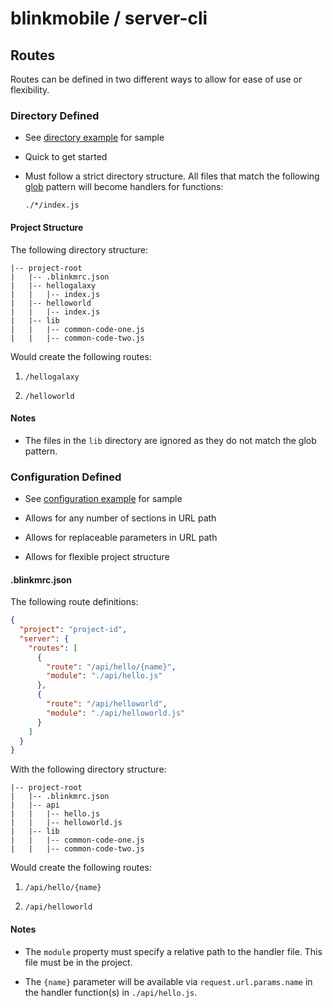 # blinkmobile / server-cli

## Routes

Routes can be defined in two different ways to allow for ease of use or flexibility.

### Directory Defined

-   See [directory example](../examples/directory) for sample

-   Quick to get started

-   Must follow a strict directory structure. All files that match the following [glob](https://github.com/isaacs/node-glob) pattern will become handlers for functions:

    ```
    ./*/index.js
    ```

#### Project Structure

The following directory structure:

```
|-- project-root
|   |-- .blinkmrc.json
|   |-- hellogalaxy
|   |   |-- index.js
|   |-- helloworld
|   |   |-- index.js
|   |-- lib
|   |   |-- common-code-one.js
|   |   |-- common-code-two.js
```

Would create the following routes:

1.  `/hellogalaxy`

1.  `/helloworld`

#### Notes

-   The files in the `lib` directory are ignored as they do not match the glob pattern.

### Configuration Defined

-   See [configuration example](../examples/configuration) for sample

-   Allows for any number of sections in URL path

-   Allows for replaceable parameters in URL path

-   Allows for flexible project structure

#### .blinkmrc.json

The following route definitions:

```json
{
  "project": "project-id",
  "server": {
    "routes": [
      {
        "route": "/api/hello/{name}",
        "module": "./api/hello.js"
      },
      {
        "route": "/api/helloworld",
        "module": "./api/helloworld.js"
      }
    ]
  }
}
```

With the following directory structure:

```
|-- project-root
|   |-- .blinkmrc.json
|   |-- api
|   |   |-- hello.js
|   |   |-- helloworld.js
|   |-- lib
|   |   |-- common-code-one.js
|   |   |-- common-code-two.js
```

Would create the following routes:

1.  `/api/hello/{name}`

1.  `/api/helloworld`

#### Notes

-   The `module` property must specify a relative path to the handler file. This file must be in the project.

-   The `{name}` parameter will be available via `request.url.params.name` in the handler function(s) in `./api/hello.js`.

